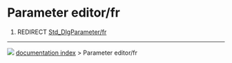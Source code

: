 # Parameter editor/fr
1.  REDIRECT [Std_DlgParameter/fr](Std_DlgParameter/fr.md)



---
![](images/Button_right.svg) [documentation index](../README.md) > Parameter editor/fr
